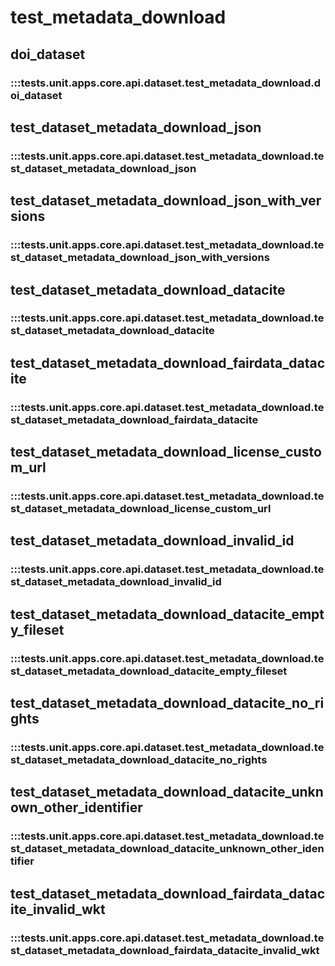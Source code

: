 # test_metadata_download

## doi_dataset

### :::tests.unit.apps.core.api.dataset.test_metadata_download.doi_dataset

## test_dataset_metadata_download_json

### :::tests.unit.apps.core.api.dataset.test_metadata_download.test_dataset_metadata_download_json

## test_dataset_metadata_download_json_with_versions

### :::tests.unit.apps.core.api.dataset.test_metadata_download.test_dataset_metadata_download_json_with_versions

## test_dataset_metadata_download_datacite

### :::tests.unit.apps.core.api.dataset.test_metadata_download.test_dataset_metadata_download_datacite

## test_dataset_metadata_download_fairdata_datacite

### :::tests.unit.apps.core.api.dataset.test_metadata_download.test_dataset_metadata_download_fairdata_datacite

## test_dataset_metadata_download_license_custom_url

### :::tests.unit.apps.core.api.dataset.test_metadata_download.test_dataset_metadata_download_license_custom_url

## test_dataset_metadata_download_invalid_id

### :::tests.unit.apps.core.api.dataset.test_metadata_download.test_dataset_metadata_download_invalid_id

## test_dataset_metadata_download_datacite_empty_fileset

### :::tests.unit.apps.core.api.dataset.test_metadata_download.test_dataset_metadata_download_datacite_empty_fileset

## test_dataset_metadata_download_datacite_no_rights

### :::tests.unit.apps.core.api.dataset.test_metadata_download.test_dataset_metadata_download_datacite_no_rights

## test_dataset_metadata_download_datacite_unknown_other_identifier

### :::tests.unit.apps.core.api.dataset.test_metadata_download.test_dataset_metadata_download_datacite_unknown_other_identifier

## test_dataset_metadata_download_fairdata_datacite_invalid_wkt

### :::tests.unit.apps.core.api.dataset.test_metadata_download.test_dataset_metadata_download_fairdata_datacite_invalid_wkt

